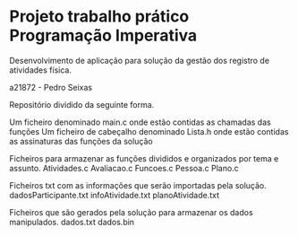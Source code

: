 # Projeto trabalho prático Programação Imperativa
Desenvolvimento de aplicação para solução da gestão dos registro de atividades física.

a21872 - Pedro Seixas

Repositório dividido da seguinte forma.

Um ficheiro denominado main.c onde estão contidas as chamadas das funções
Um ficheiro de cabeçalho denominado Lista.h onde estão contidas as assinaturas das funções da solução

Ficheiros para armazenar as funções divididos e organizados por tema e assunto.
Atividades.c
Avaliacao.c
Funcoes.c
Pessoa.c
Plano.c


Ficheiros txt com as informações que serão importadas pela solução.
dadosParticipante.txt
infoAtividade.txt
planoAtividade.txt

Ficheiros que são gerados pela solução para armazenar os dados manipulados.
dados.txt
dados.bin
